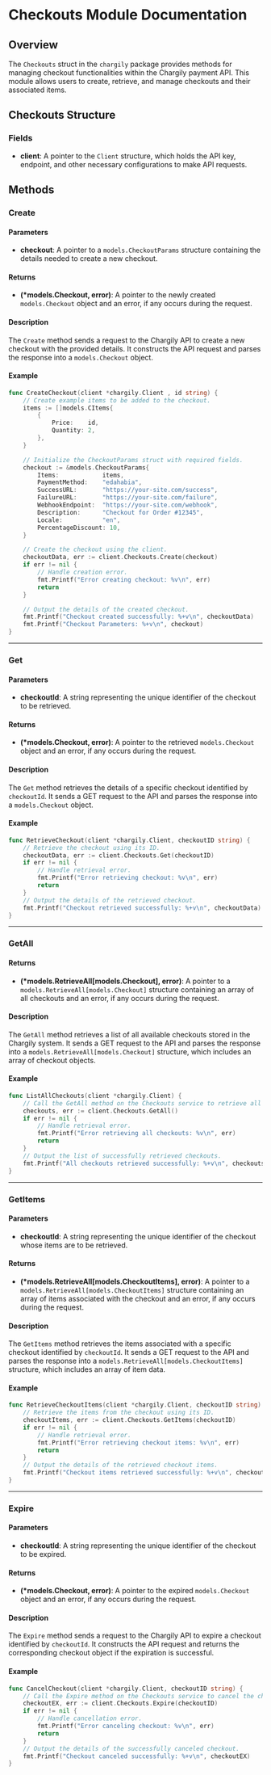 # Checkouts Module Documentation

## Overview

The `Checkouts` struct in the `chargily` package provides methods for managing checkout functionalities within the Chargily payment API. This module allows users to create, retrieve, and manage checkouts and their associated items.

## Checkouts Structure

### Fields

- **client**: A pointer to the `Client` structure, which holds the API key, endpoint, and other necessary configurations to make API requests.

## Methods

### Create

#### Parameters

- **checkout**: A pointer to a `models.CheckoutParams` structure containing the details needed to create a new checkout.

#### Returns

- **(\*models.Checkout, error)**: A pointer to the newly created `models.Checkout` object and an error, if any occurs during the request.

#### Description

The `Create` method sends a request to the Chargily API to create a new checkout with the provided details. It constructs the API request and parses the response into a `models.Checkout` object.

#### Example

```go
func CreateCheckout(client *chargily.Client , id string) {
	// Create example items to be added to the checkout.
	items := []models.CItems{
		{
			Price:    id,
			Quantity: 2,
		},
	}

	// Initialize the CheckoutParams struct with required fields.
	checkout := &models.CheckoutParams{
		Items:            items,
		PaymentMethod:    "edahabia",
		SuccessURL:       "https://your-site.com/success",
		FailureURL:       "https://your-site.com/failure",
		WebhookEndpoint:  "https://your-site.com/webhook",
		Description:      "Checkout for Order #12345",
		Locale:           "en",
		PercentageDiscount: 10,
	}

	// Create the checkout using the client.
	checkoutData, err := client.Checkouts.Create(checkout)
	if err != nil {
		// Handle creation error.
		fmt.Printf("Error creating checkout: %v\n", err)
		return
	}

	// Output the details of the created checkout.
	fmt.Printf("Checkout created successfully: %+v\n", checkoutData)
	fmt.Printf("Checkout Parameters: %+v\n", checkout)
}
```

---

### Get

#### Parameters

- **checkoutId**: A string representing the unique identifier of the checkout to be retrieved.

#### Returns

- **(\*models.Checkout, error)**: A pointer to the retrieved `models.Checkout` object and an error, if any occurs during the request.

#### Description

The `Get` method retrieves the details of a specific checkout identified by `checkoutId`. It sends a GET request to the API and parses the response into a `models.Checkout` object.

#### Example

```go
func RetrieveCheckout(client *chargily.Client, checkoutID string) {
	// Retrieve the checkout using its ID.
	checkoutData, err := client.Checkouts.Get(checkoutID)
	if err != nil {
		// Handle retrieval error.
		fmt.Printf("Error retrieving checkout: %v\n", err)
		return
	}
	// Output the details of the retrieved checkout.
	fmt.Printf("Checkout retrieved successfully: %+v\n", checkoutData)
}
```

---

### GetAll

#### Returns

- **(\*models.RetrieveAll[models.Checkout], error)**: A pointer to a `models.RetrieveAll[models.Checkout]` structure containing an array of all checkouts and an error, if any occurs during the request.

#### Description

The `GetAll` method retrieves a list of all available checkouts stored in the Chargily system. It sends a GET request to the API and parses the response into a `models.RetrieveAll[models.Checkout]` structure, which includes an array of checkout objects.

#### Example

```go
func ListAllCheckouts(client *chargily.Client) {
	// Call the GetAll method on the Checkouts service to retrieve all checkouts.
	checkouts, err := client.Checkouts.GetAll()
	if err != nil {
		// Handle retrieval error.
		fmt.Printf("Error retrieving all checkouts: %v\n", err)
		return
	}
	// Output the list of successfully retrieved checkouts.
	fmt.Printf("All checkouts retrieved successfully: %+v\n", checkouts)
}
```

---

### GetItems

#### Parameters

- **checkoutId**: A string representing the unique identifier of the checkout whose items are to be retrieved.

#### Returns

- **(\*models.RetrieveAll[models.CheckoutItems], error)**: A pointer to a `models.RetrieveAll[models.CheckoutItems]` structure containing an array of items associated with the checkout and an error, if any occurs during the request.

#### Description

The `GetItems` method retrieves the items associated with a specific checkout identified by `checkoutId`. It sends a GET request to the API and parses the response into a `models.RetrieveAll[models.CheckoutItems]` structure, which includes an array of item data.

#### Example

```go
func RetrieveCheckoutItems(client *chargily.Client, checkoutID string) {
	// Retrieve the items from the checkout using its ID.
	checkoutItems, err := client.Checkouts.GetItems(checkoutID)
	if err != nil {
		// Handle retrieval error.
		fmt.Printf("Error retrieving checkout items: %v\n", err)
		return
	}
	// Output the details of the retrieved checkout items.
	fmt.Printf("Checkout items retrieved successfully: %+v\n", checkoutItems)
}
```

---

### Expire

#### Parameters

- **checkoutId**: A string representing the unique identifier of the checkout to be expired.

#### Returns

- **(\*models.Checkout, error)**: A pointer to the expired `models.Checkout` object and an error, if any occurs during the request.

#### Description

The `Expire` method sends a request to the Chargily API to expire a checkout identified by `checkoutId`. It constructs the API request and returns the corresponding checkout object if the expiration is successful.

#### Example

```go
func CancelCheckout(client *chargily.Client, checkoutID string) {
	// Call the Expire method on the Checkouts service to cancel the checkout.
	checkoutEX, err := client.Checkouts.Expire(checkoutID)
	if err != nil {
		// Handle cancellation error.
		fmt.Printf("Error canceling checkout: %v\n", err)
		return
	}
	// Output the details of the successfully canceled checkout.
	fmt.Printf("Checkout canceled successfully: %+v\n", checkoutEX)
}
```
